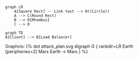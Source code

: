 ```mermaid
graph LR
    A[Square Rect] -- Link text --> B((Circle))
    A --> C(Round Rect)
    B --> D{Rhombus}
    C --> D
```

```mermaid
graph TD
A[Client] --> B[Load Balancer]
```


Graphvis:
{% dot attack_plan.svg
  digraph G {
    rankdir=LR
      Earth [peripheries=2]
      Mars
      Earth -> Mars
  }
%}

[comment]: <> (```mermaid)

[comment]: <> (%%{init: {'theme': 'forest'}}%%)

[comment]: <> (graph LR)

[comment]: <> (  A[Start] --> B{Error?};)

[comment]: <> (  B -->|Yes| C[Hmm...];)

[comment]: <> (  C --> D[Debug];)

[comment]: <> (  D --> B;)

[comment]: <> (  B ---->|No| E[Yay!];)

[comment]: <> (```)





